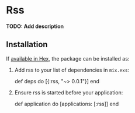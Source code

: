 # Rss

**TODO: Add description**

## Installation

If [available in Hex](https://hex.pm/docs/publish), the package can be installed as:

  1. Add rss to your list of dependencies in `mix.exs`:

        def deps do
          [{:rss, "~> 0.0.1"}]
        end

  2. Ensure rss is started before your application:

        def application do
          [applications: [:rss]]
        end
